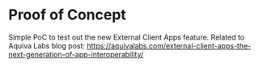 # Proof of Concept

Simple PoC to test out the new External Client Apps feature. 
Related to Aquiva Labs blog post: https://aquivalabs.com/external-client-apps-the-next-generation-of-app-interoperability/
